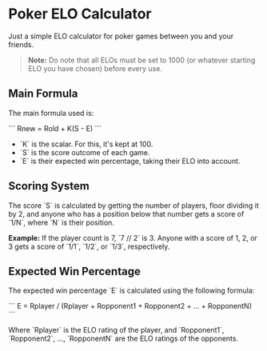 # Poker ELO Calculator

Just a simple ELO calculator for poker games between you and your friends.

> **Note:** Do note that all ELOs must be set to 1000 (or whatever starting ELO you have chosen) before every use.

## Main Formula

The main formula used is:

\`\`\`
Rnew = Rold + K(S - E)
\`\`\`

- \`K\` is the scalar. For this, it's kept at 100.
- \`S\` is the score outcome of each game.
- \`E\` is their expected win percentage, taking their ELO into account.

## Scoring System

The score \`S\` is calculated by getting the number of players, floor dividing it by 2, and anyone who has a position below that number gets a score of \`1/N\`, where \`N\` is their position.

**Example:** If the player count is 7, \`7 // 2\` is 3. Anyone with a score of 1, 2, or 3 gets a score of \`1/1\`, \`1/2\`, or \`1/3\`, respectively.

## Expected Win Percentage

The expected win percentage \`E\` is calculated using the following formula:

\`\`\`
E = Rplayer / (Rplayer + Ropponent1 + Ropponent2 + ... + RopponentN)
\`\`\`

Where \`Rplayer\` is the ELO rating of the player, and \`Ropponent1\`, \`Ropponent2\`, ..., \`RopponentN\` are the ELO ratings of the opponents.
